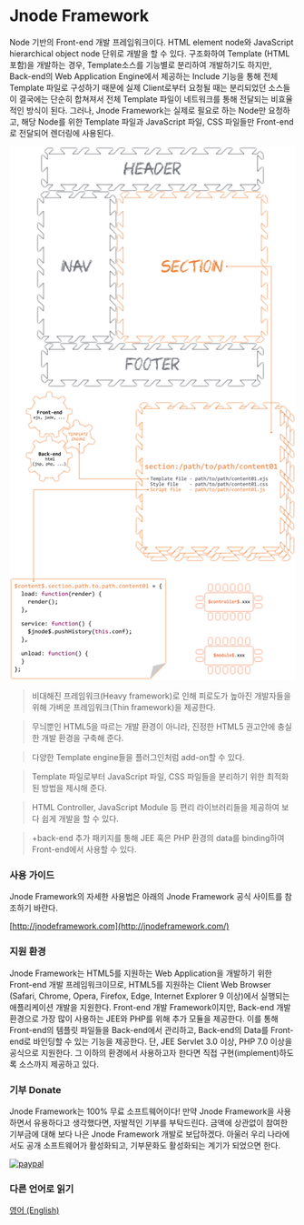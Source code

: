 Jnode Framework
======
Node 기반의 Front-end 개발 프레임워크이다. HTML element node와 JavaScript hierarchical object node 단위로 개발을 할 수 있다. 구조화하여 Template (HTML 포함)을 개발하는 경우, Template소스를 기능별로 분리하여 개발하기도 하지만, Back-end의 Web Application Engine에서 제공하는 Include 기능을 통해 전체 Template 파일로 구성하기 때문에 실제 Client로부터 요청될 때는 분리되었던 소스들이 결국에는 단순히 합쳐져서 전체 Template 파일이 네트워크를 통해 전달되는 비효율적인 방식이 된다. 그러나, Jnode Framework는 실제로 필요로 하는 Node만 요청하고, 해당 Node를 위한 Template 파일과 JavaScript 파일, CSS 파일들만 Front-end로 전달되어 렌더링에 사용된다.

![Alt Jnode Framework architecutre](images/jnode_architecture.png?raw=true "Jnode Framework architecutre")

> 비대해진 프레임워크(Heavy framework)로 인해 피로도가 높아진 개발자들을 위해 가벼운 프레임워크(Thin framework)을 제공한다.

> 무늬뿐인 HTML5을 따르는 개발 환경이 아니라, 진정한 HTML5 권고안에 충실한 개발 환경을 구축해 준다.

> 다양한 Template engine들을 플러그인처럼 add-on할 수 있다.

> Template 파일로부터 JavaScript 파일, CSS 파일들을 분리하기 위한 최적화된 방법을 제시해 준다.

> HTML Controller, JavaScript Module 등 편리 라이브러리들을 제공하여 보다 쉽게 개발을 할 수 있다.

> +back-end 추가 패키지를 통해 JEE 혹은 PHP 환경의 data를 binding하여 Front-end에서 사용할 수 있다.

### 사용 가이드
Jnode Framework의 자세한 사용법은 아래의 Jnode Framework 공식 사이트를 참조하기 바란다.

[http://jnodeframework.com](http://jnodeframework.com/)

### 지원 환경
Jnode Framework는 HTML5를 지원하는 Web Application을 개발하기 위한 Front-end 개발 프레임워크이므로, HTML5를 지원하는 Client Web Browser (Safari, Chrome, Opera, Firefox, Edge, Internet Explorer 9 이상)에서 실행되는 애플리케이션 개발을 지원한다. Front-end 개발 Framework이지만, Back-end 개발 환경으로 가장 많이 사용하는 JEE와 PHP를 위해 추가 모듈을 제공한다. 이를 통해 Front-end의 템플릿 파일들을 Back-end에서 관리하고, Back-end의 Data를 Front-end로 바인딩할 수 있는 기능을 제공한다. 단, JEE Servlet 3.0 이상, PHP 7.0 이상을 공식으로 지원한다. 그 이하의 환경에서 사용하고자 한다면 직접 구현(implement)하도록 소스까지 제공하고 있다.

### 기부 Donate
Jnode Framework는 100% 무료 소프트웨어이다! 만약 Jnode Framework을 사용하면서 유용하다고 생각했다면, 자발적인 기부를 부탁드린다. 금액에 상관없이 참여한 기부금에 대해 보다 나은 Jnode Framework 개발로 보답하겠다. 아울러 우리 나라에서도 공개 소프트웨어가 활성화되고, 기부문화도 활성화되는 계기가 되었으면 한다.

[![paypal](https://www.paypalobjects.com/en_US/i/btn/btn_donateCC_LG.gif)](https://www.paypal.com/cgi-bin/webscr?cmd=_s-xclick&hosted_button_id=6YYMTECUZXM9S)

### 다른 언어로 읽기
[영어 (English)](https://github.com/jeasu/jnode/blob/master/README.md)